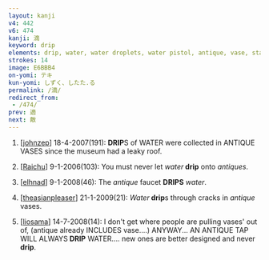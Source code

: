 ```yaml
---
layout: kanji
v4: 442
v6: 474
kanji: 滴
keyword: drip
elements: drip, water, water droplets, water pistol, antique, vase, stand up, hood, old, tombstone, gravestone, church, ten, needle, mouth
strokes: 14
image: E6BBB4
on-yomi: テキ
kun-yomi: しずく、したた.る
permalink: /滴/
redirect_from:
 - /474/
prev: 適
next: 敵
---
```


1) [<a href="http://kanji.koohii.com/profile/johnzep">johnzep</a>] 18-4-2007(191): <strong>DRIP</strong>S of WATER were collected in ANTIQUE VASES since the museum had a leaky roof.

2) [<a href="http://kanji.koohii.com/profile/Raichu">Raichu</a>] 9-1-2006(103): You must never let <em>water</em><strong> drip</strong> onto <em>antiques</em>.

3) [<a href="http://kanji.koohii.com/profile/elhnad">elhnad</a>] 9-1-2008(46): The <em>antique</em> faucet <strong>DRIPS</strong> <em>water</em>.

4) [<a href="http://kanji.koohii.com/profile/theasianpleaser">theasianpleaser</a>] 21-1-2009(21): <em>Water</em><strong> drip</strong>s through cracks in <em>antique</em> vases.

5) [<a href="http://kanji.koohii.com/profile/liosama">liosama</a>] 14-7-2008(14): I don&#039;t get where people are pulling vases&#039; out of, (antique already INCLUDES vase....) ANYWAY... AN ANTIQUE TAP WILL ALWAYS<strong> DRIP</strong> WATER.... new ones are better designed and never<strong> drip</strong>.

